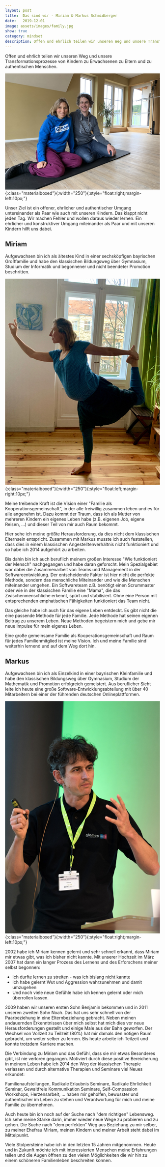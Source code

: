 ```yaml
---
layout: post
title:  Das sind wir - Miriam & Markus Schmidberger
date:   2019-12-01
image: assets/images/family.jpg
show: true
category: mindset
description: Offen und ehrlich teilen wir unseren Weg und unsere Transformationsprozesse von Kindern zu Erwachsenen zu Eltern und zu authentischen Menschen.
---
```

Offen und ehrlich teilen wir unseren Weg und unsere
Transformationsprozesse von Kindern zu Erwachsenen zu Eltern und zu authentischen
Menschen.

![Miriam&Markus](/assets/images/miri_markus.JPG){:class="materialboxed"}{:width="250"}{:style="float:right;margin-left:10px;"}


Unser Ziel ist ein offener, ehrlicher und authentischer Umgang untereinander als Paar wie auch mit unseren Kindern. Das klappt nicht jeden Tag. Wir machen Fehler und wollen daraus wieder lernen. Ein ehrlicher und konstruktiver Umgang miteinander als Paar und mit unseren Kindern hilft uns dabei.

## Miriam
Aufgewachsen bin ich als ältestes Kind in einer sechsköpfigen bayrischen Großfamilie und habe den klassischen Bildungsweg über Gymnasium, Studium der Informatik und  begonnener und nicht beendeter Promotion beschritten.

![Miriam](/assets/images/miri-yoga-2.jpg){:class="materialboxed"}{:width="250"}{:style="float:left;margin-right:10px;"}

Meine treibende Kraft ist die Vision einer "Familie als Kooperationsgemeinschaft", in der alle freiwillig zusammen leben und es für alle angenehm ist. Dazu kommt der Traum, dass ich als Mutter von mehreren Kindern ein eigenes Leben habe (z.B. eigenen Job, eigene Reisen, ...) und dieser Teil von mir auch Raum bekommt.

Hier sehe ich meine größte Herausforderung, da dies nicht dem klassischen Elternsein entspricht. Zusammen mit Markus musste ich auch feststellen, dass dies in einem klassischen Angestelltenverhältnis nicht funktioniert und so habe ich 2014 aufgehört zu arbeiten.

Bis dahin bin ich auch beruflich meinem großen Interesse "Wie funktioniert der Mensch" nachgegangen und habe daran geforscht. Mein Spezialgebiet war dabei die Zusammenarbeit von Teams und Management in der Softwareentwicklung. Der entscheidende Faktor ist hier nicht die perfekte Methode, sondern das menschliche Miteinander und wie die Menschen miteinander umgehen. Ein Softwareteam z.B. benötigt einen Scrummaster oder wie in der klassischen Familie eine "Mama", die das Zwischenmenschliche erkennt, spürt und stabilisiert. Ohne eine Person mit entsprechenden emphatischen Fähigkeiten funktioniert das Team nicht.

Das gleiche habe ich auch für das eigene Leben entdeckt. Es gibt nicht die eine passende Methode für jede Familie. Jede Methode hat seinen eigenen Beitrag zu unserem Leben. Neue Methoden begeistern mich und gebe mir neue Impulse für mein eigenes Leben.

Eine große gemeinsame Familie als Kooperationsgemeinschaft und Raum für jedes Familienmitglied ist meine Vision. Ich und meine Familie sind weiterhin lernend und auf dem Weg dort hin.


## Markus
Aufgewachsen bin ich als Einzelkind in einer bayrischen Kleinfamilie und habe den klassischen Bildungsweg über Gymnasium, Studium der Mathematik und Promotion erfolgreich gemeistert. Aus beruflicher Sicht leite ich heute eine große Software-Entwicklungsabteilung mit über 40 Mitarbeitern bei einer der führenden deutschen Onlineplattformen.

![Markus](/assets/images/markus_2016.jpg){:class="materialboxed"}{:width="250"}{:style="float:right;margin-left:10px;"}

2002 habe ich Miriam kennen gelernt und sehr schnell erkannt, dass Miriam mir etwas gibt, was ich bisher nicht kannte. Mit unserer Hochzeit im März 2007 hat dann ein langer Prozess des Lernens und des Erforschens meiner selbst begonnen:
<ul>
  <li style="list-style-type:disc;">Ich durfte lernen zu streiten - was ich bislang nicht kannte</li>
  <li style="list-style-type:disc;">Ich habe gelernt Wut und Aggression wahrzunehmen und damit umzugehen</li>
  <li style="list-style-type:disc;">Und noch viele neue Gefühle habe ich kennen gelernt oder mich überrollen lassen.</li>
</ul>

2009 haben wir unseren ersten Sohn Benjamin bekommen und in 2011 unseren zweiten Sohn Noah. Das hat uns sehr schnell von der Paarbeziehung in eine Elternbeziehung gebracht. Neben meinen andauernden Erkenntnissen über mich selbst hat mich dies vor neue Herausforderungen gestellt und einige Male aus der Bahn geworfen. Der Wechsel von Vollzeit zu Teilzeit (80%) hat mir damals den nötigen Raum gebracht, um weiter selber zu lernen. Bis heute arbeite ich Teilzeit und konnte trotzdem Karriere machen.

Die Verbindung zu Miriam und das Gefühl, dass sie mir etwas Besonderes gibt, ist nie verloren gegangen. Motiviert durch diese positive Bereicherung in meinem Leben habe ich 2014 den Weg der klassischen Therapie verlassen und durch alternative Therapien und Seminare viel Neues erkundet:

Familienaufstellungen, Radikale Erlaubnis Seminare, Radikale Ehrlichkeit Seminar, Gewaltfreie Kommunikation Seminare, Self-Compassion Workshops, Herzensarbeit, ... haben mir geholfen, bewusster und authentischer im Leben zu stehen und Verantwortung für mich und meine Familie zu übernehmen.

Auch heute bin ich noch auf der Suche nach "dem richtigen" Lebensweg. Ich sehe meine Stärke darin, immer wieder neue Wege zu probieren und zu gehen. Die Suche nach "dem perfekten" Weg aus Beziehung zu mir selber, zu meiner Ehefrau Miriam, meinen Kindern und meiner Arbeit steht dabei im Mittelpunkt.

Viele Stolpersteine habe ich in den letzten 15 Jahren mitgenommen. Heute und in Zukunft möchte ich mit interessierten Menschen meine Erfahrungen teilen und die Augen öffnen zu den vielen Möglichkeiten die wir hin zu einem schöneren Familienleben beschreiten können.
